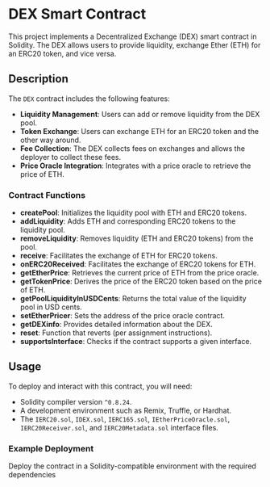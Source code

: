 # DEX Smart Contract

This project implements a Decentralized Exchange (DEX) smart contract in Solidity. The DEX allows users to provide liquidity, exchange Ether (ETH) for an ERC20 token, and vice versa.

## Description

The `DEX` contract includes the following features:

- **Liquidity Management**: Users can add or remove liquidity from the DEX pool.
- **Token Exchange**: Users can exchange ETH for an ERC20 token and the other way around.
- **Fee Collection**: The DEX collects fees on exchanges and allows the deployer to collect these fees.
- **Price Oracle Integration**: Integrates with a price oracle to retrieve the price of ETH.

### Contract Functions

- **createPool**: Initializes the liquidity pool with ETH and ERC20 tokens.
- **addLiquidity**: Adds ETH and corresponding ERC20 tokens to the liquidity pool.
- **removeLiquidity**: Removes liquidity (ETH and ERC20 tokens) from the pool.
- **receive**: Facilitates the exchange of ETH for ERC20 tokens.
- **onERC20Received**: Facilitates the exchange of ERC20 tokens for ETH.
- **getEtherPrice**: Retrieves the current price of ETH from the price oracle.
- **getTokenPrice**: Derives the price of the ERC20 token based on the price of ETH.
- **getPoolLiquidityInUSDCents**: Returns the total value of the liquidity pool in USD cents.
- **setEtherPricer**: Sets the address of the price oracle contract.
- **getDEXinfo**: Provides detailed information about the DEX.
- **reset**: Function that reverts (per assignment instructions).
- **supportsInterface**: Checks if the contract supports a given interface.

## Usage

To deploy and interact with this contract, you will need:

- Solidity compiler version `^0.8.24`.
- A development environment such as Remix, Truffle, or Hardhat.
- The `IERC20.sol`, `IDEX.sol`, `IERC165.sol`, `IEtherPriceOracle.sol`, `IERC20Receiver.sol`, and `IERC20Metadata.sol` interface files.

### Example Deployment

Deploy the contract in a Solidity-compatible environment with the required dependencies
